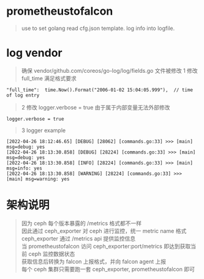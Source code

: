 # prometheustofalcon

> use to set golang read cfg.json template.
> log info into logfile.


# log vendor

>  确保 vendor/github.com/coreos/go-log/log/fields.go 文件被修改
> 1 修改 full_time 满足格式要求

```
"full_time":  time.Now().Format("2006-01-02 15:04:05.999"),  // time of log entry

```

> 2 修改 logger.verbose = true  由于属于内部变量无法外部修改

```
logger.verbose = true
```
> 3 logger example 

```
[2022-04-26 18:12:46.65] [DEBUG] [28062] [commands.go:33] >>> [main] msg=debug: yes
[2022-04-26 18:13:30.858] [DEBUG] [28224] [commands.go:33] >>> [main] msg=debug: yes
[2022-04-26 18:13:30.858] [INFO] [28224] [commands.go:33] >>> [main] msg=info: yes
[2022-04-26 18:13:30.858] [WARNING] [28224] [commands.go:33] >>> [main] msg=warning: yes
```

# 架构说明  

> 因为 ceph 每个版本暴露的 /metrics 格式都不一样   
> 因此通过 ceph_exporter 对 ceph 进行监控，统一 metric name 格式   
> ceph_exporter 通过 /metrics api 提供监控信息   
> 当 prometheustofalcon 访问  ceph_exporter:port/metrics 即达到获取当前 ceph 监控数据状态   
> 获取信息后转换为 falcon 上报格式，并向 falcon agent 上报   
> 每个 ceph 集群只需要跑一套  ceph_exporter, prometheustofalcon 即可 
